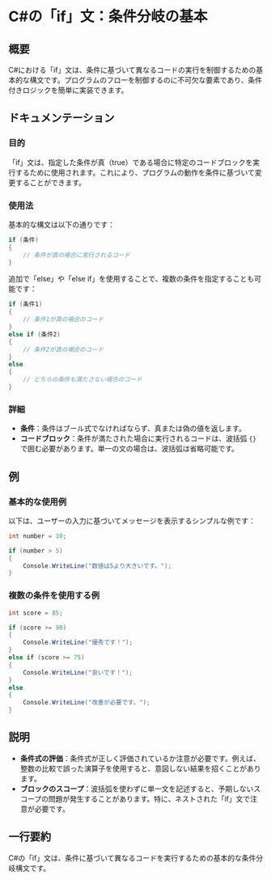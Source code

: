<!--
Meta Description: # C#の「if」文：条件分岐の基本 ## 概要 C#における「if」文は、条件に基づいて異なるコードの実行を制御するための基本的な構文です。プログラムのフローを制御するのに不可欠な要素であり、条件付きロジックを簡単に実装できます。 ## ドキュメンテーション ### 目的 「if」文は、指定した条...
Meta Keywords: else, csharp, console, writeline, score
-->

# C#の「if」文：条件分岐の基本

## 概要
C#における「if」文は、条件に基づいて異なるコードの実行を制御するための基本的な構文です。プログラムのフローを制御するのに不可欠な要素であり、条件付きロジックを簡単に実装できます。

## ドキュメンテーション
### 目的
「if」文は、指定した条件が真（true）である場合に特定のコードブロックを実行するために使用されます。これにより、プログラムの動作を条件に基づいて変更することができます。

### 使用法
基本的な構文は以下の通りです：

```csharp
if (条件)
{
    // 条件が真の場合に実行されるコード
}
```

追加で「else」や「else if」を使用することで、複数の条件を指定することも可能です：

```csharp
if (条件1)
{
    // 条件1が真の場合のコード
}
else if (条件2)
{
    // 条件2が真の場合のコード
}
else
{
    // どちらの条件も満たさない場合のコード
}
```

### 詳細
- **条件**：条件はブール式でなければならず、真または偽の値を返します。
- **コードブロック**：条件が満たされた場合に実行されるコードは、波括弧 `{}` で囲む必要があります。単一の文の場合は、波括弧は省略可能です。

## 例
### 基本的な使用例
以下は、ユーザーの入力に基づいてメッセージを表示するシンプルな例です：

```csharp
int number = 10;

if (number > 5)
{
    Console.WriteLine("数値は5より大きいです。");
}
```

### 複数の条件を使用する例
```csharp
int score = 85;

if (score >= 90)
{
    Console.WriteLine("優秀です！");
}
else if (score >= 75)
{
    Console.WriteLine("良いです！");
}
else
{
    Console.WriteLine("改善が必要です。");
}
```

## 説明
- **条件式の評価**：条件式が正しく評価されているか注意が必要です。例えば、整数の比較で誤った演算子を使用すると、意図しない結果を招くことがあります。
- **ブロックのスコープ**：波括弧を使わずに単一文を記述すると、予期しないスコープの問題が発生することがあります。特に、ネストされた「if」文で注意が必要です。

## 一行要約
C#の「if」文は、条件に基づいて異なるコードを実行するための基本的な条件分岐構文です。